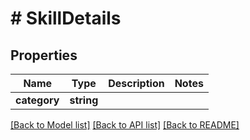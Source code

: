 # # SkillDetails

## Properties

Name | Type | Description | Notes
------------ | ------------- | ------------- | -------------
**category** | **string** |  |

[[Back to Model list]](../../README.md#models) [[Back to API list]](../../README.md#endpoints) [[Back to README]](../../README.md)
